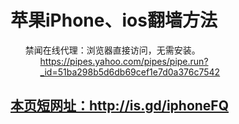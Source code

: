 <h1>
<a id="user-content-苹果iphoneios翻墙方法" class="anchor" href="#%E8%8B%B9%E6%9E%9Ciphoneios%E7%BF%BB%E5%A2%99%E6%96%B9%E6%B3%95" aria-hidden="true"><span class="octicon octicon-link"></span></a>苹果iPhone、ios翻墙方法</h1>

<ul class="task-list">
<li>禁闻在线代理：浏览器直接访问，无需安装。

<ul class="task-list">
<li><a href="https://pipes.yahoo.com/pipes/pipe.run?_id=51ba298b5d6db69cef1e7d0a376c7542">https://pipes.yahoo.com/pipes/pipe.run?_id=51ba298b5d6db69cef1e7d0a376c7542</a></li>
</ul>
</li>
</ul>

<h2>
<a id="user-content-本页短网址httpisgdiphonefq" class="anchor" href="#%E6%9C%AC%E9%A1%B5%E7%9F%AD%E7%BD%91%E5%9D%80httpisgdiphonefq" aria-hidden="true"><span class="octicon octicon-link"></span></a><a href="http://is.gd/iphoneFQ">本页短网址：http://is.gd/iphoneFQ</a>
</h2>
